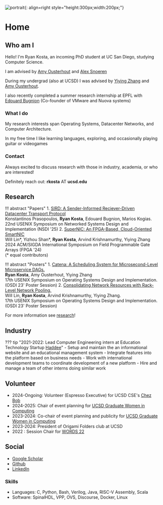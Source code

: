 ![portrait](me.jpeg){: align=right style="height:300px;width:200px;"}

# Home 
## Who am I

Hello! I'm Ryan Kosta, an incoming PhD student at UC San Diego, studying Computer Science.

I am advised by [Amy Ousterhout](https://amyousterhout.com/) and [Alex Snoeren](https://cseweb.ucsd.edu/~snoeren/)

During my undergrad (also at UCSD) I was advised by [Yiying Zhang](https://cseweb.ucsd.edu/~yiying/) and [Amy Ousterhout](https://amyousterhout.com/).

I also recently completed a summer research internship at EPFL with [Edouard Bugnion](https://people.epfl.ch/edouard.bugnion) (Co-founder of VMware and Nuova systems)

### What I do 

My research interests span Operating Systems, Datacenter Networks, and Computer Architecture.

In my free time I like learning languages, exploring, and occasionally playing guitar or videogames

### Contact

Always excited to discuss research with those in industry, academia, or who are interested!

Definitely reach out: **rkosta** AT **ucsd.edu**


## Research
!!! abstract "Papers"
	1. [SIRD: A Sender-Informed Reciever-Driven Datacenter Transport Protocol](https://www.usenix.org/conference/nsdi25/presentation/prasopoulos)   
	Konstantinos Prasopoulos, **Ryan Kosta**, Edouard Bugnion, Marios Kogias.  
	22nd USENIX Symposium on Networked Systems Design and Implementation (NSDI '25) 
	2. [SuperNIC: An FPGA-Based, Cloud-Oriented SmartNIC](https://dl.acm.org/doi/10.1145/3626202.3637564)  
	Will Lin\*, Yizhou Shan\*, **Ryan Kosta**, Arvind Krishnamurthy, Yiying Zhang    
	2024 ACM/SIGDA International Symposium on Field Programmable Gate Arrays (FPGA '24)  
	(\* equal contributors)

!!! abstract "Posters"
	1. [Catena: A Scheduling System for Microsecond-Level Microservice DAGs.](media/osdi-23-poster-catena-full.pdf)     
	**Ryan Kosta**, Amy Ousterhout, Yiying Zhang  
	17th USENIX Symposium on Operating Systems Design and Implementation. (OSDI 23' Poster Session)	
	2. [Consolidating Network Resources with Rack-Level Network Pooling.](media/osdi-23-poster-snic-full.pdf)  
	Will Lin, **Ryan Kosta**, Arvind Krishnamurthy, Yiying Zhang.    
	17th USENIX Symposium on Operating Systems Design and Implementation. (OSDI 23' Poster Session)

	
For more information see [research](research/research.md)!

## Industry 
??? tip "2021-2022: Lead Computer Engineering intern at Education Technology Startup [Haddee](https://haddee.com)"
	- Setup and maintain the an informational website and an educational management system 
	- Integrate features into the platform based on business needs 
	- Work with international development teams to coordinate development of a new platform 
	- Hire and manage a team of other interns doing similar work

## Volunteer
- 2024-Ongoing: Volunteer (Espresso Executive) for UCSD CSE's [Chez Bob](https://chezbob.ucsd.edu/)
- 2024-2025: Chair of event planning for [UCSD Graduate Women in Computing](https://gradwic.ucsd.edu/)
- 2023-2024: Co-chair of event planning and publicity for [UCSD Graduate Women in Computing](https://gradwic.ucsd.edu/)
- 2023-2024: President of Origami Folders club at UCSD 
- 2022 : Session Chair for [WORDS 22](https://www.wordsworkshop.org/words-2022) 

## Social
- [Google Scholar](https://scholar.google.com/citations?user=RVvydmkAAAA)
- [Github](https://github.com/ryankosta)
- [LinkedIn](https://www.linkedin.com/in/ryankosta/)

### Skills
- Languages: C, Python, Bash, Verilog, Java, RISC-V Assembly, Scala
- Software: SpinalHDL, VPP, OVS, Discourse, Docker, Linux 
